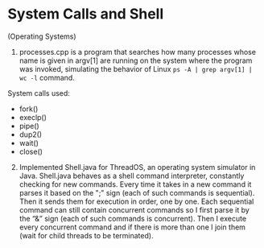 # System Calls and Shell
(Operating Systems)

1. processes.cpp is a program that searches how many processes whose name is given in argv[1] are running on the system where the program was invoked, simulating the behavior of  Linux `ps -A | grep argv[1] | wc -l` command. 

System calls used:

* fork()
* execlp() 
* pipe()
* dup2()
* wait()
* close()

2. Implemented Shell.java for ThreadOS, an operating system simulator in Java. Shell.java behaves as a shell command interpreter,  constantly checking for new commands. Every time it takes in a new command it parses it based on the ";" sign (each of such commands is sequential). Then it sends them for execution in order, one by one. Each sequential command can still contain concurrent commands so I first parse it by the “&” sign (each of such commands is concurrent). Then I execute every concurrent command and if there is more than one I join them (wait for child threads to be terminated). 

